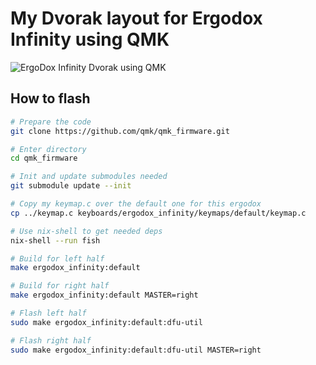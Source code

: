 # My Dvorak layout for Ergodox Infinity using QMK

![ErgoDox Infinity Dvorak using QMK](https://raw.githubusercontent.com/etu/ergodox-keymaps/main/qmk_infinity_dvorak/layout.png)

## How to flash

```bash
# Prepare the code
git clone https://github.com/qmk/qmk_firmware.git

# Enter directory
cd qmk_firmware

# Init and update submodules needed
git submodule update --init

# Copy my keymap.c over the default one for this ergodox
cp ../keymap.c keyboards/ergodox_infinity/keymaps/default/keymap.c

# Use nix-shell to get needed deps
nix-shell --run fish

# Build for left half
make ergodox_infinity:default

# Build for right half
make ergodox_infinity:default MASTER=right

# Flash left half
sudo make ergodox_infinity:default:dfu-util

# Flash right half
sudo make ergodox_infinity:default:dfu-util MASTER=right
```
